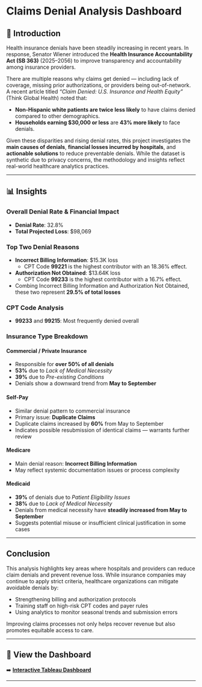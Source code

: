 #  Claims Denial Analysis Dashboard

## 📌 Introduction

Health insurance denials have been steadily increasing in recent years. In response, Senator Wiener introduced the **Health Insurance Accountability Act (SB 363)** (2025–2056) to improve transparency and accountability among insurance providers.

There are multiple reasons why claims get denied — including lack of coverage, missing prior authorizations, or providers being out-of-network. A recent article titled *“Claim Denied: U.S. Insurance and Health Equity”* (Think Global Health) noted that:
- **Non-Hispanic white patients are twice less likely** to have claims denied compared to other demographics.
- **Households earning $30,000 or less** are **43% more likely** to face denials.

Given these disparities and rising denial rates, this project investigates the **main causes of denials**, **financial losses incurred by hospitals**, and **actionable solutions** to reduce preventable denials. While the dataset is synthetic due to privacy concerns, the methodology and insights reflect real-world healthcare analytics practices.

---

## 📊 Insights

###  Overall Denial Rate & Financial Impact
- **Denial Rate**: 32.8%
- **Total Projected Loss**: $98,069

###  Top Two Denial Reasons
- **Incorrect Billing Information**: $15.3K loss
  - CPT Code **99221** is the highest contributor with an 18.36% effect.      
- **Authorization Not Obtained**: $13.64K loss 
  - CPT Code **99233** is the highest contributor with a 16.7% effect.  
- Combing Incorrect Billing Information and Authorization Not Obtained, these two represent **29.5% of total losses**  

###  CPT Code Analysis
- **99233** and **99215**: Most frequently denied overall

###  Insurance Type Breakdown

####  Commercial / Private Insurance
- Responsible for **over 50% of all denials**
- **53%** due to *Lack of Medical Necessity*
- **39%** due to *Pre-existing Conditions*
- Denials show a downward trend from **May to September**

####  Self-Pay
- Similar denial pattern to commercial insurance
- Primary issue: **Duplicate Claims**
- Duplicate claims increased by **60%** from May to September
- Indicates possible resubmission of identical claims — warrants further review

####  Medicare
- Main denial reason: **Incorrect Billing Information**
- May reflect systemic documentation issues or process complexity

####  Medicaid
- **39%** of denials due to *Patient Eligibility Issues*
- **38%** due to *Lack of Medical Necessity*
- Denials from medical necessity have **steadily increased from May to September**
- Suggests potential misuse or insufficient clinical justification in some cases

---

##  Conclusion

This analysis highlights key areas where hospitals and providers can reduce claim denials and prevent revenue loss. While insurance companies may continue to apply strict criteria, healthcare organizations can mitigate avoidable denials by:

- Strengthening billing and authorization protocols
- Training staff on high-risk CPT codes and payer rules
- Using analytics to monitor seasonal trends and submission errors

Improving claims processes not only helps recover revenue but also promotes equitable access to care.

---

## 🔗 View the Dashboard

➡️ [**Interactive Tableau Dashboard**](https://blater54.github.io/Claims-Denial-Analysis/Visualizations.html)

---

